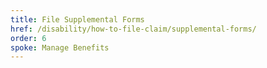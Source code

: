 ```yaml
---
title: File Supplemental Forms
href: /disability/how-to-file-claim/supplemental-forms/
order: 6
spoke: Manage Benefits
---
```

